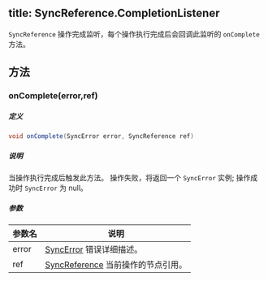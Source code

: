 title:  SyncReference.CompletionListener
---
`SyncReference` 操作完成监听，每个操作执行完成后会回调此监听的 `onComplete` 方法。
## 方法

### onComplete(error,ref)
##### 定义

```java
void onComplete(SyncError error, SyncReference ref)
```

##### 说明

当操作执行完成后触发此方法。
操作失败，将返回一个 `SyncError` 实例; 操作成功时 `SyncError` 为 null。

##### 参数

参数名 | 说明
--- | ---
error | [SyncError](/api/sync/android/SyncError.html) 错误详细描述。
ref | [SyncReference](/api/sync/android/SyncReference.html) 当前操作的节点引用。
</br>


